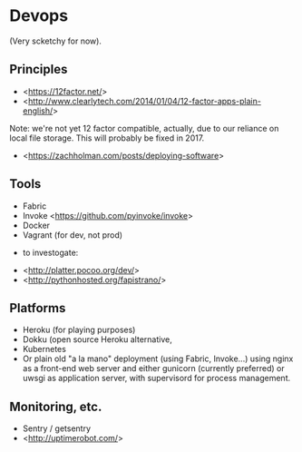 # Devops

(Very scketchy for now).

## Principles

- \<<https://12factor.net/>>
- \<<http://www.clearlytech.com/2014/01/04/12-factor-apps-plain-english/>>

Note: we're not yet 12 factor compatible, actually, due to our reliance on local
file storage. This will probably be fixed in 2017.

- \<<https://zachholman.com/posts/deploying-software>>

## Tools

- Fabric
- Invoke \<<https://github.com/pyinvoke/invoke>>
- Docker
- Vagrant (for dev, not prod)

* to investogate:

- \<<http://platter.pocoo.org/dev/>>
- \<<http://pythonhosted.org/fapistrano/>>

## Platforms

- Heroku (for playing purposes)
- Dokku (open source Heroku alternative,
- Kubernetes
- Or plain old "a la mano" deployment (using Fabric, Invoke...) using nginx as a front-end web server and either gunicorn (currently preferred) or uwsgi as application server, with supervisord for process management.

## Monitoring, etc.

- Sentry / getsentry
- \<<http://uptimerobot.com/>>
